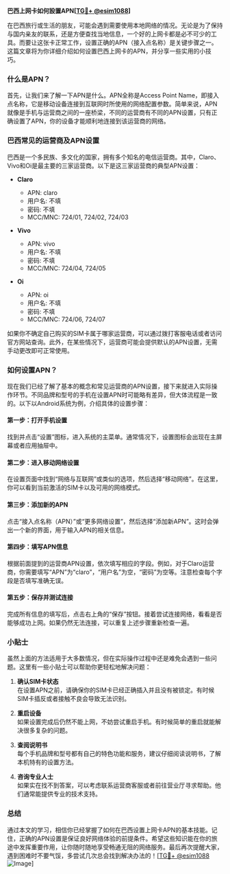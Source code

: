 **巴西上网卡如何設置APN[[TG💪+ @esim1088](https://t.me/s/esim1088)]**

在巴西旅行或生活的朋友，可能会遇到需要使用本地网络的情况。无论是为了保持与国内亲友的联系，还是方便查找当地信息，一个好的上网卡都是必不可少的工具。而要让这张卡正常工作，设置正确的APN（接入点名称）是关键步骤之一。这篇文章将为你详细介绍如何设置巴西上网卡的APN，并分享一些实用的小技巧。

### 什么是APN？

首先，让我们来了解一下APN是什么。APN全称是Access Point Name，即接入点名称，它是移动设备连接到互联网时所使用的网络配置参数。简单来说，APN就像是手机与运营商之间的一座桥梁，不同的运营商有不同的APN设置，只有正确设置了APN，你的设备才能顺利地连接到该运营商的网络。

### 巴西常见的运营商及APN设置

巴西是一个多民族、多文化的国家，拥有多个知名的电信运营商。其中，Claro、Vivo和Oi是最主要的三家运营商。以下是这三家运营商的典型APN设置：

- **Claro**
  - APN: claro
  - 用户名: 不填
  - 密码: 不填
  - MCC/MNC: 724/01, 724/02, 724/03

- **Vivo**
  - APN: vivo
  - 用户名: 不填
  - 密码: 不填
  - MCC/MNC: 724/04, 724/05

- **Oi**
  - APN: oi
  - 用户名: 不填
  - 密码: 不填
  - MCC/MNC: 724/06, 724/07

如果你不确定自己购买的SIM卡属于哪家运营商，可以通过拨打客服电话或者访问官方网站查询。此外，在某些情况下，运营商可能会提供默认的APN设置，无需手动更改即可正常使用。

### 如何设置APN？

现在我们已经了解了基本的概念和常见运营商的APN设置，接下来就进入实际操作环节。不同品牌和型号的手机在设置APN时可能略有差异，但大体流程是一致的。以下以Android系统为例，介绍具体的设置步骤：

#### 第一步：打开手机设置
找到并点击“设置”图标，进入系统的主菜单。通常情况下，设置图标会出现在主屏幕或者应用抽屉中。

#### 第二步：进入移动网络设置
在设置页面中找到“网络与互联网”或类似的选项，然后选择“移动网络”。在这里，你可以看到当前激活的SIM卡以及可用的网络模式。

#### 第三步：添加新的APN
点击“接入点名称（APN）”或“更多网络设置”，然后选择“添加新APN”。这时会弹出一个新的界面，用于输入APN的相关信息。

#### 第四步：填写APN信息
根据前面提到的运营商APN设置，依次填写相应的字段。例如，对于Claro运营商，你需要填写“APN”为“claro”，“用户名”为空，“密码”为空等。注意检查每个字段是否填写准确无误。

#### 第五步：保存并测试连接
完成所有信息的填写后，点击右上角的“保存”按钮。接着尝试连接网络，看看是否能够成功上网。如果仍然无法连接，可以重复上述步骤重新检查一遍。

### 小贴士

虽然上面的方法适用于大多数情况，但在实际操作过程中还是难免会遇到一些问题。这里有一些小贴士可以帮助你更轻松地解决问题：

1. **确认SIM卡状态**  
   在设置APN之前，请确保你的SIM卡已经正确插入并且没有被锁定。有时候SIM卡插反或者接触不良会导致无法识别。

2. **重启设备**  
   如果设置完成后仍然不能上网，不妨尝试重启手机。有时候简单的重启就能解决很多复杂的问题。

3. **查阅说明书**  
   每个手机品牌和型号都有自己的特色功能和服务，建议仔细阅读说明书，了解本机特有的设置方法。

4. **咨询专业人士**  
   如果实在找不到答案，可以考虑联系运营商客服或者前往营业厅寻求帮助。他们通常能提供专业的技术支持。

### 总结

通过本文的学习，相信你已经掌握了如何在巴西设置上网卡APN的基本技能。记住，正确的APN设置是保证良好网络体验的前提条件。希望这些知识能在你的旅途中发挥重要作用，让你随时随地享受畅通无阻的网络服务。最后再次提醒大家，遇到困难时不要气馁，多尝试几次总会找到解决办法的！[[TG💪+ @esim1088](https://t.me/s/esim1088) ![Image](https://i.postimg.cc/4NQfJmqS/Snipaste-2025-05-13-00-14-12.png)]